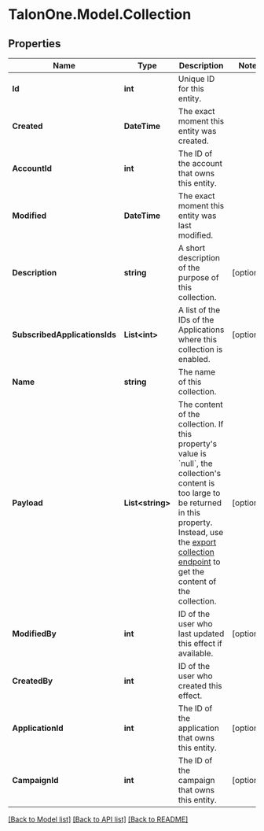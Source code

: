 # TalonOne.Model.Collection
## Properties

Name | Type | Description | Notes
------------ | ------------- | ------------- | -------------
**Id** | **int** | Unique ID for this entity. | 
**Created** | **DateTime** | The exact moment this entity was created. | 
**AccountId** | **int** | The ID of the account that owns this entity. | 
**Modified** | **DateTime** | The exact moment this entity was last modified. | 
**Description** | **string** | A short description of the purpose of this collection. | [optional] 
**SubscribedApplicationsIds** | **List&lt;int&gt;** | A list of the IDs of the Applications where this collection is enabled. | [optional] 
**Name** | **string** | The name of this collection. | 
**Payload** | **List&lt;string&gt;** | The content of the collection. If this property&#39;s value is &#x60;null&#x60;, the collection&#39;s content is too large to be returned in this property.  Instead, use the [export collection endpoint](https://docs.talon.one/management-api/#operation/exportCollectionItems) to get the content of the collection.  | [optional] 
**ModifiedBy** | **int** | ID of the user who last updated this effect if available. | [optional] 
**CreatedBy** | **int** | ID of the user who created this effect. | 
**ApplicationId** | **int** | The ID of the application that owns this entity. | [optional] 
**CampaignId** | **int** | The ID of the campaign that owns this entity. | [optional] 

[[Back to Model list]](../README.md#documentation-for-models) [[Back to API list]](../README.md#documentation-for-api-endpoints) [[Back to README]](../README.md)

